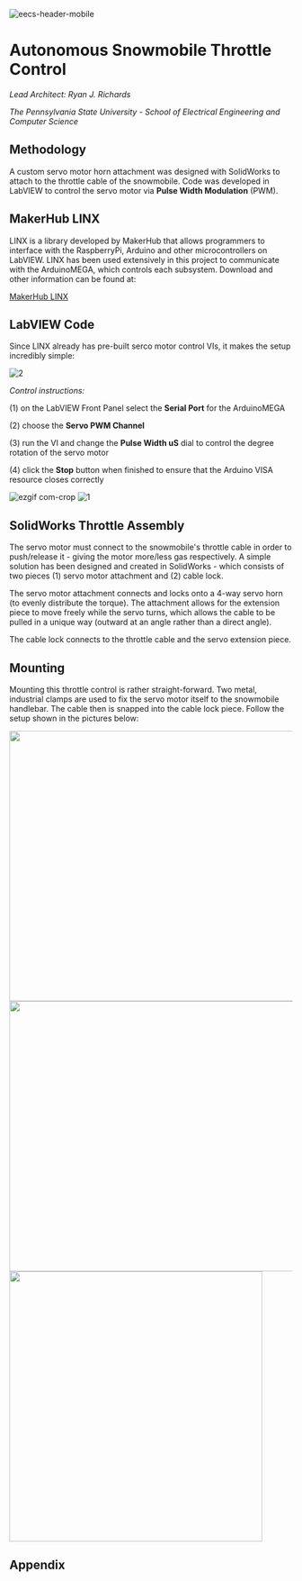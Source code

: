![eecs-header-mobile](https://user-images.githubusercontent.com/23239868/28728329-3dc1609e-7396-11e7-910b-6be87048d7d8.png)
# Autonomous Snowmobile Throttle Control #
*Lead Architect: Ryan J. Richards*

*The Pennsylvania State University - School of Electrical Engineering and Computer Science*

## Methodology ##

A custom servo motor horn attachment was designed with SolidWorks to attach to the throttle cable of the snowmobile. Code was developed in LabVIEW to control the servo motor via **Pulse Width Modulation** (PWM).

## MakerHub LINX ## 
LINX is a library developed by MakerHub that allows programmers to interface with the RaspberryPi, Arduino and other microcontrollers on LabVIEW. LINX has been used extensively in this project to communicate with the ArduinoMEGA, which controls each subsystem. Download and other information can be found at:

[MakerHub LINX](http://sine.ni.com/nips/cds/view/p/lang/en/nid/212478)

## LabVIEW Code ##

Since LINX already has pre-built serco motor control VIs, it makes the setup incredibly simple:

![2](https://user-images.githubusercontent.com/23239868/28730876-aaa73324-739f-11e7-8d50-749ff2350a4a.PNG)

*Control instructions:*

(1) on the LabVIEW Front Panel select the **Serial Port** for the ArduinoMEGA

(2) choose the **Servo PWM Channel**

(3) run the VI and change the **Pulse Width uS** dial to control the degree rotation of the servo motor

(4) click the **Stop** button when finished to ensure that the Arduino VISA resource closes correctly

![ezgif com-crop](https://user-images.githubusercontent.com/23239868/28731039-5b8aecc6-73a0-11e7-9ec8-676900ab4153.gif)
![1](https://user-images.githubusercontent.com/23239868/28731081-7de710a6-73a0-11e7-9177-cf22d2c64da4.PNG)


## SolidWorks Throttle Assembly ##

The servo motor must connect to the snowmobile's throttle cable in order to push/release it - giving the motor more/less gas respectively. A simple solution has been designed and created in SolidWorks - which consists of two pieces (1) servo motor attachment and (2) cable lock.

The servo motor attachment connects and locks onto a 4-way servo horn (to evenly distribute the torque). The attachment allows for the extension piece to move freely while the servo turns, which allows the cable to be pulled in a unique way (outward at an angle rather than a direct angle).

The cable lock connects to the throttle cable and the servo extension piece.

## Mounting ##

Mounting this throttle control is rather straight-forward. Two metal, industrial clamps are used to fix the servo motor itself to the snowmobile handlebar. The cable then is snapped into the cable lock piece. Follow the setup shown in the pictures below:

<img src="https://user-images.githubusercontent.com/23239868/28730743-44dd24ae-739f-11e7-8b64-c60eab6c9a3c.JPG" height="480" width="640">
<img src="https://user-images.githubusercontent.com/23239868/28730745-474df10a-739f-11e7-9099-c5867ac803b1.JPG" height="480" width="640">
<img src="https://user-images.githubusercontent.com/23239868/28730750-4e2472ce-739f-11e7-9040-945ccccf13b2.JPG" height="480" width="450">

## Appendix ##



